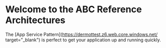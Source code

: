 # Welcome to the ABC Reference Architectures




The [App Service Pattern](https://dermottest.z6.web.core.windows.net/ target="_blank") is perfect to get your application up and running quickly.
